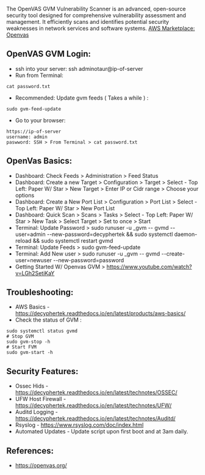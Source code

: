 The OpenVAS GVM Vulnerability Scanner is an advanced, open-source security tool designed for comprehensive vulnerability assessment and management. It efficiently scans and identifies potential security weaknesses in network services and software systems. [AWS Marketplace: Openvas ](https://aws.amazon.com/marketplace/pp/prodview-cu6eq35jv7tek?sr=0-3&ref_=beagle&applicationId=AWSMPContessa)


OpenVAS GVM Login:
------------------
* ssh into your server: ssh adminotaur@ip-of-server
* Run from Terminal:
```
cat password.txt
```
* Recommended: Update gvm feeds ( Takes a while ) :
```
sudo gvm-feed-update
```
* Go to your browser:
```
https://ip-of-server
username: admin 
paswword: SSH > From Terminal > cat password.txt
```

OpenVas Basics:
---------------
* Dashboard: Check Feeds > Administration > Feed Status
* Dashboard: Create a new Target > Configuration > Target > Select - Top Left: Paper W/ Star > New Target > Enter IP or Cidr range > Choose your options
* Dashboard: Create a New Port List > Configuration > Port List > Select - Top Left: Paper W/ Star > New Port List 
* Dashboard: Quick Scan > Scans > Tasks > Select - Top Left: Paper W/ Star  > New Task > Select Target > Set to once > Start 
* Terminal: Update Password > sudo runuser -u _gvm -- gvmd --user=admin --new-password=decyphertek && sudo systemctl daemon-reload && sudo systemctl restart gvmd
* Terminal: Update Feeds > sudo gvm-feed-update
* Terminal: Add New user > sudo runuser -u _gvm -- gvmd --create-user=newuser --new-password=password
* Getting Started W/ Openvas GVM > https://www.youtube.com/watch?v=LGh2SetiKaY

Troubleshooting:
----------------
* AWS Basics - https://decyphertek.readthedocs.io/en/latest/products/aws-basics/
* Check the status of GVM :
```
sudo systemctl status gvmd
# Stop GVM 
sudo gvm-stop -h
# Start FVM 
sudo gvm-start -h

```

Security Features:
---------------------------
* Ossec Hids - https://decyphertek.readthedocs.io/en/latest/technotes/OSSEC/
* UFW Host Firewall - https://decyphertek.readthedocs.io/en/latest/technotes/UFW/
* Auditd Logging - https://decyphertek.readthedocs.io/en/latest/technotes/Auditd/
* Rsyslog - https://www.rsyslog.com/doc/index.html
* Automated Updates - Update script upon first boot and at 3am daily.

References:
------------
* https://openvas.org/